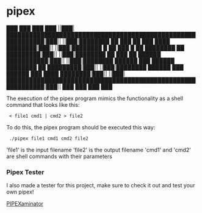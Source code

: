 # pipex

  ███                                                              ███
  ███                                                              ███
||███|████████████████████████████████████████████████████████████|███||
||███|████████       ██   ███       ██       ███   ████   ████████|███||
||███|████████   █   ██   ███   █   ██   ████████   ██   █████████|███||
||███|████████       ██   ███       ██       ██████    ███████████|███||
||███|████████   ██████   ███   ██████   ████████   ██   █████████|███||
||███|████████   ██████   ███   ██████       ███   ████   ████████|███||
||███|████████████████████████████████████████████████████████████|███||
  ███                                                              ███
  ███                                                              ███

The execution of the pipex program mimics the functionality as a shell command that looks like this:

   ```console
    < file1 cmd1 | cmd2 > file2
   ```

To do this, the pipex program should be executed this way:
   ```console
    ./pipex file1 cmd1 cmd2 file2
   ```

'file1' is the input filename
'file2' is the output filename
'cmd1' and 'cmd2' are shell commands with their parameters

### Pipex Tester
I also made a tester for this project, make sure to check it out and test your own pipex!

[PIPEXaminator](https://github.com/mariadaan/PIPEXaminator)